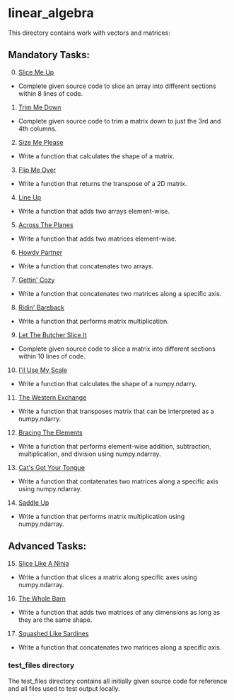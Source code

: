 # linear_algebra
This directory contains work with vectors and matrices:

## Mandatory Tasks:
0. [Slice Me Up](/math/0x00-linear_algebra/0-slice_me_up.py)
* Complete given source code to slice an array into different sections within 8 lines of code.
1. [Trim Me Down](/math/0x00-linear_algebra/1-trim_me_down.py)
* Complete given source code to trim a matrix down to just the 3rd and 4th columns.
2. [Size Me Please](/math/0x00-linear_algebra/2-size_me_please.py)
* Write a function that calculates the shape of a matrix.
3. [Flip Me Over](/math/0x00-linear_algebra/3-flip_me_over.py)
* Write a function that returns the transpose of a 2D matrix.
4. [Line Up](/math/0x00-linear_algebra/4-line_up.py)
* Write a function that adds two arrays element-wise.
5. [Across The Planes](/math/0x00-linear_algebra/5-across_the_planes.py)
* Write a function that adds two matrices element-wise.
6. [Howdy Partner](/math/0x00-linear_algebra/6-howdy_partner.py)
* Write a function that concatenates two arrays.
7. [Gettin' Cozy](/math/0x00-linear_algebra/7-gettin_cozy.py)
* Write a function that concatenates two matrices along a specific axis.
8. [Ridin' Bareback](/math/0x00-linear_algebra/8-ridin_bareback.py)
* Write a function that performs matrix multiplication.
9. [Let The Butcher Slice It](/math/0x00-linear_algebra/9-let_the_butcher_slice_it.py)
* Complete given source code to slice a matrix into different sections within 10 lines of code.
10. [I'll Use My Scale](/math/0x00-linear_algebra/10-ill_use_my_scale.py)
* Write a function that calculates the shape of a numpy.ndarry.
11. [The Western Exchange](/math/0x00-linear_algebra/11-the_western_exchange.py)
* Write a function that transposes matrix that can be interpreted as a numpy.ndarry.
12. [Bracing The Elements](/math/0x00-linear_algebra/12-bracin_the_elements.py)
* Write a function that performs element-wise addition, subtraction, multiplication, and division using numpy.ndarray.
13. [Cat's Got Your Tongue](/math/0x00-linear_algebra/13-cats_got_your_tongue.py)
* Write a function that contatenates two matrices along a specific axis using numpy.ndarray.
14. [Saddle Up](/math/0x00-linear_algebra/14-saddle_up.py)
* Write a function that performs matrix multiplication using numpy.ndarray.

## Advanced Tasks:
15. [Slice Like A Ninja](/math/0x00-linear_algebra/100-slice_like_a_ninja.py)
* Write a function that slices a matrix along specific axes using numpy.ndarray.
16. [The Whole Barn](/math/0x00-linear_algebra/101-the_whole_barn.py)
* Write a function that adds two matrices of any dimensions as long as they are the same shape.
17. [Squashed Like Sardines](/math/0x00-linear_algebra/102-squashed_like_sardines.py)
* Write a function that concatenates two matrices along a specific axis.


### test_files directory
The test_files directory contains all initially given source code for reference and all files used to test output locally.
